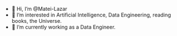 - 👋 Hi, I’m @Matei-Lazar
- 👀 I’m interested in Artificial Intelligence, Data Engineering, reading books, the Universe. 
- 🌱 I’m currently working as a Data Engineer. 

<!---
Matei-Lazar/Matei-Lazar is a ✨ special ✨ repository because its `README.md` (this file) appears on your GitHub profile.
You can click the Preview link to take a look at your changes.
--->
